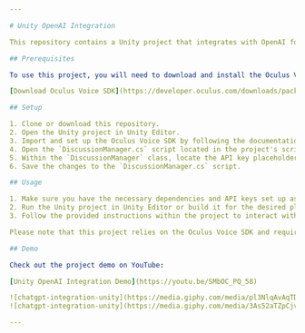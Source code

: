```yaml
---

# Unity OpenAI Integration

This repository contains a Unity project that integrates with OpenAI for natural language processing. The integration relies on the Oculus Voice SDK for voice recognition capabilities. 

## Prerequisites

To use this project, you will need to download and install the Oculus Voice SDK. Please follow the link below to download the SDK:

[Download Oculus Voice SDK](https://developer.oculus.com/downloads/package/oculus-voice-sdk/49.0/)

## Setup

1. Clone or download this repository.
2. Open the Unity project in Unity Editor.
3. Import and set up the Oculus Voice SDK by following the documentation provided with the SDK.
4. Open the `DiscussionManager.cs` script located in the project's scripts folder.
5. Within the `DiscussionManager` class, locate the API key placeholders and replace them with your own API keys for OpenAI.
6. Save the changes to the `DiscussionManager.cs` script.

## Usage

1. Make sure you have the necessary dependencies and API keys set up as described in the Setup section.
2. Run the Unity project in Unity Editor or build it for the desired platform.
3. Follow the provided instructions within the project to interact with the OpenAI integration using voice commands.

Please note that this project relies on the Oculus Voice SDK and requires valid API keys for OpenAI. For any questions or support regarding the Oculus Voice SDK, please refer to the Oculus developer resources and community.

## Demo

Check out the project demo on YouTube:

[Unity OpenAI Integration Demo](https://youtu.be/SMbOC_PQ_58)

![chatgpt-integration-unity](https://media.giphy.com/media/pl3NlqAvAqTD2nbwfs/giphy.gif)
![chatgpt-integration-unity](https://media.giphy.com/media/3As52aTZpCjv9x5pxr/giphy.gif)

---
```

